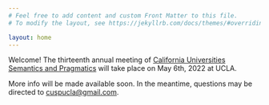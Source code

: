 ```yaml
---
# Feel free to add content and custom Front Matter to this file.
# To modify the layout, see https://jekyllrb.com/docs/themes/#overriding-theme-defaults

layout: home
---
```


Welcome! The thirteenth annual meeting of [California Universities Semantics and Pragmatics](https://cuspconf.github.io "The official home of CUSP") will take place on May 6th, 2022 at UCLA.

More info will be made available soon. In the meantime, questions may be directed to [cuspucla@gmail.com](mailto:cuspucla@gmail.com "Email the CUSP-13 organizers").
